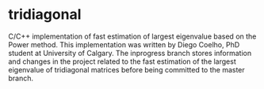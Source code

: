 # tridiagonal
C/C++ implementation of fast estimation of largest eigenvalue based on the Power method.
This implementation was written by Diego Coelho, PhD student at University of Calgary.
The inprogress branch stores information and changes in the project related to the fast estimation of the largest eigenvalue of tridiagonal matrices before being committed to the master branch.
